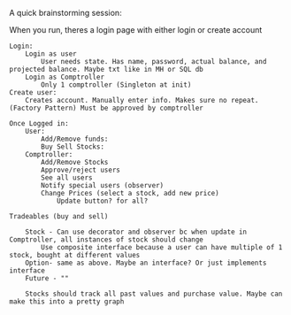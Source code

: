 A quick brainstorming session:

When you run, theres a login page with either login or create account

    Login:
        Login as user
            User needs state. Has name, password, actual balance, and projected balance. Maybe txt like in MH or SQL db
        Login as Comptroller
            Only 1 comptroller (Singleton at init)
    Create user:
        Creates account. Manually enter info. Makes sure no repeat. (Factory Pattern) Must be approved by comptroller
    
    Once Logged in:
        User:
            Add/Remove funds:
            Buy Sell Stocks:
        Comptroller:
            Add/Remove Stocks
            Approve/reject users
            See all users
            Notify special users (observer)
            Change Prices (select a stock, add new price)
                Update button? for all?

    Tradeables (buy and sell)

        Stock - Can use decorator and observer bc when update in Comptroller, all instances of stock should change
            Use composite interface because a user can have multiple of 1 stock, bought at different values
        Option- same as above. Maybe an interface? Or just implements interface
        Future - ""

        Stocks should track all past values and purchase value. Maybe can make this into a pretty graph